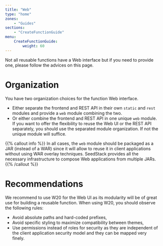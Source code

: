 ```yaml
---
title: "Web"
type: "home"
zones:
    - "Guides"
sections:
    - "CreateFunctionGuide"
menu:
    CreateFunctionGuide:
        weight: 60
---
```


Not all reusable functions have a Web interface but if you need to provide one, please follow the advices on this
page.

# Organization

You have two organization choices for the function Web interface. 

* Either separate the frontend and REST API in their own `static` and `rest` modules and provide a `web` module combining 
the two.
* Or either combine the frontend and REST API in one unique `web` module. If you want to offer the flexibility to reuse 
the Web UI or the REST API separately, you should use the separated module organization. If not the unique module will 
suffice.

{{% callout info %}}
In all cases, the `web` module should be packaged as a JAR (instead of a WAR) since it will allow to reuse it in client
applications without using WAR overlay techniques. SeedStack provides all the necessary infrastructure to compose Web
applications from multiple JARs.
{{% /callout %}}

# Recommendations

We recommend to use W20 for the Web UI as its modularity will be of great use for building a reusable function. When
using W20, you should observe the following rules:

* Avoid absolute paths and hard-coded prefixes,
* Avoid specific styling to maximize compatibility between themes,
* Use permissions instead of roles for security as they are independent of the client application security model and
they can be mapped very finely.

